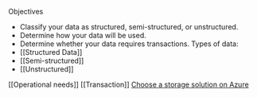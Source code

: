 Objectives
- Classify your data as structured, semi-structured, or unstructured.
- Determine how your data will be used.
- Determine whether your data requires transactions.
Types of data:
- [[Structured Data]]
- [[Semi-structured]]
- [[Unstructured]]

[[Operational needs]]
[[Transaction]]
[Choose a storage solution on Azure](https://learn.microsoft.com/en-us/training/modules/choose-storage-approach-in-azure/5-choose-the-right-azure-service-for-your-data)
